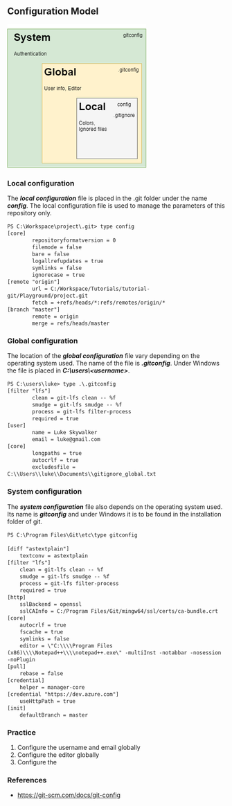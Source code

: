 ## Configuration Model

![Configuration Model](../Assets/images/git_configuration_model.png)

### Local configuration

The ***local configuration*** file is placed in the .git folder under the name
***config***. The local configuration file is used to manage the parameters
of this repository only.

```
PS C:\Workspace\project\.git> type config
[core]
        repositoryformatversion = 0
        filemode = false
        bare = false
        logallrefupdates = true
        symlinks = false
        ignorecase = true
[remote "origin"]
        url = C:/Workspace/Tutorials/tutorial-git/Playground/project.git
        fetch = +refs/heads/*:refs/remotes/origin/*
[branch "master"]
        remote = origin
        merge = refs/heads/master

```

### Global configuration
The location of the ***global configuration*** file vary depending on the
operating system used. The name of the file is ***.gitconfig***. Under Windows
the file is placed in ***C:\users\\<username\>***.

```
PS C:\users\luke> type .\.gitconfig
[filter "lfs"]
        clean = git-lfs clean -- %f
        smudge = git-lfs smudge -- %f
        process = git-lfs filter-process
        required = true
[user]
        name = Luke Skywalker
        email = luke@gmail.com
[core]
        longpaths = true
        autocrlf = true
        excludesfile = C:\\Users\\luke\\Documents\\gitignore_global.txt

```

### System configuration
The ***system configuration*** file also depends on the operating system 
used. Its name is ***gitconfig*** and under Windows it is to be found in the 
installation folder of git.

``` 
PS C:\Program Files\Git\etc\type gitconfig
 
[diff "astextplain"]
	textconv = astextplain
[filter "lfs"]
	clean = git-lfs clean -- %f
	smudge = git-lfs smudge -- %f
	process = git-lfs filter-process
	required = true
[http]
	sslBackend = openssl
	sslCAInfo = C:/Program Files/Git/mingw64/ssl/certs/ca-bundle.crt
[core]
	autocrlf = true
	fscache = true
	symlinks = false
	editor = \"C:\\\\Program Files (x86)\\\\Notepad++\\\\notepad++.exe\" -multiInst -notabbar -nosession -noPlugin
[pull]
	rebase = false
[credential]
	helper = manager-core
[credential "https://dev.azure.com"]
	useHttpPath = true
[init]
	defaultBranch = master
```

### Practice
1. Configure the username and email globally
2. Configure the editor globally
3. Configure the 

### References
- <https://git-scm.com/docs/git-config>